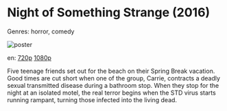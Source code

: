 # Night of Something Strange (2016)

Genres: horror, comedy

![poster](http://image.tmdb.org/t/p/w500/4pzLkqluK3CoFBPtLx5fEVeRSaP.jpg)

en:
  [720p](magnet:?xt=urn:btih:B2EFC8B96C06BC3BB070D24E76E5BC5B5368EACF&tr=udp://glotorrents.pw:6969/announce&tr=udp://tracker.opentrackr.org:1337/announce&tr=udp://torrent.gresille.org:80/announce&tr=udp://tracker.openbittorrent.com:80&tr=udp://tracker.coppersurfer.tk:6969&tr=udp://tracker.leechers-paradise.org:6969&tr=udp://p4p.arenabg.ch:1337&tr=udp://tracker.internetwarriors.net:1337)
  [1080p](magnet:?xt=urn:btih:E6AA3A19562DAAAFABF90F0DD883F76B84270761&tr=udp://glotorrents.pw:6969/announce&tr=udp://tracker.opentrackr.org:1337/announce&tr=udp://torrent.gresille.org:80/announce&tr=udp://tracker.openbittorrent.com:80&tr=udp://tracker.coppersurfer.tk:6969&tr=udp://tracker.leechers-paradise.org:6969&tr=udp://p4p.arenabg.ch:1337&tr=udp://tracker.internetwarriors.net:1337)
  


Five teenage friends set out for the beach on their Spring Break vacation. Good times are cut short when one of the group, Carrie, contracts a deadly sexual transmitted disease during a bathroom stop. When they stop for the night at an isolated motel, the real terror begins when the STD virus starts running rampant, turning those infected into the living dead.